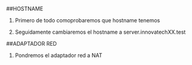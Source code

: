 ##HOSTNAME

1. Primero de todo comoprobaremos que hostname tenemos

2. Seguidamente cambiaremos el hostname a server.innovatechXX.test

##ADAPTADOR RED

1. Pondremos el adaptador red a NAT
